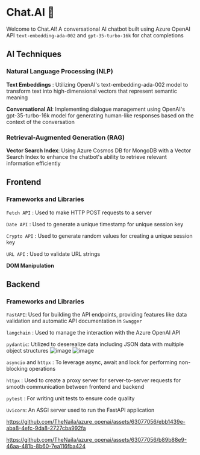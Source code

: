 # Chat.AI 👋

Welcome to Chat.AI! A conversational AI chatbot built using Azure OpenAI API `text-embedding-ada-002` and `gpt-35-turbo-16k` for chat completions

## AI Techniques 

### Natural Language Processing (NLP)

**Text Embeddings** : Utilizing OpenAI's text-embedding-ada-002 model to transform text into high-dimensional vectors that represent semantic meaning

**Conversational AI**: Implementing dialogue management using OpenAI's gpt-35-turbo-16k model for generating human-like responses based on the context of the conversation

### Retrieval-Augmented Generation (RAG)

**Vector Search Index**: Using Azure Cosmos DB for MongoDB with a Vector Search Index to enhance the chatbot's ability to retrieve relevant information efficiently

## Frontend 

### Frameworks and Libraries

`Fetch API` : Used to make HTTP POST requests to a server

`Date API` : Used to generate a unique timestamp for unique session key

`Crypto API` : Used to generate random values for creating a unique session key

`URL API` : Used to validate URL strings

**DOM Manipulation**

## Backend 

### Frameworks and Libraries

`FastAPI`: Used for building the API endpoints, providing features like data validation and automatic API documentation in `Swagger`

`langchain` : Used to manage the interaction with the Azure OpenAI API

`pydantic`: Utilized to deserealize data including JSON data with multiple object structures
![image](https://github.com/TheNaila/openai_azure_chatbot/assets/63077056/20f39bba-7fbd-477c-92c3-070614b70f4a)
![image](https://github.com/TheNaila/openai_azure_chatbot/assets/63077056/02b84504-4d9d-485b-95d8-3476bbbd5e98)

`asyncio` and `httpx` : To leverage async, await and lock for performing non-blocking operations

`httpx` : Used to create a proxy server for server-to-server requests for smooth communication between frontend and backend

`pytest` : For writing unit tests to ensure code quality 

`Uvicorn`: An ASGI server used to run the FastAPI application



https://github.com/TheNaila/azure_openai/assets/63077056/ebb1439e-aba8-4efc-9da8-2727cba992fa


https://github.com/TheNaila/azure_openai/assets/63077056/b89b88e9-46aa-481b-8b60-7ea116fba424







